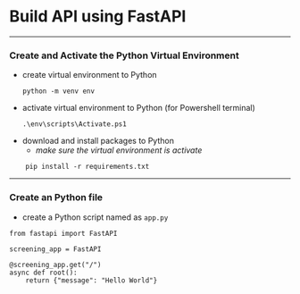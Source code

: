 # Build API using FastAPI
---
### Create and Activate the Python Virtual Environment
- create virtual environment to Python
    ```
    python -m venv env
    ```
- activate virtual environment to Python (for Powershell terminal)
    ```
    .\env\scripts\Activate.ps1
    ```
- download and install packages to Python
    - *make sure the virtual environment is activate*
```
    pip install -r requirements.txt
```
---
### Create an Python file
- create a Python script named as `app.py`
```
from fastapi import FastAPI

screening_app = FastAPI

@screening_app.get("/")
async def root():
    return {"message": "Hello World"}
```